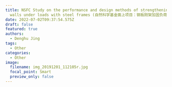 ```yaml
---
title: NSFC Study on the performance and design methods of strengthening brick
  walls under loads with steel frames (自然科学基金面上项目：钢板刚架加固负荷砖墙工作机理与设计方法研究)
date: 2022-07-02T09:37:54.575Z
draft: false
featured: true
authors:
  - Denghu Jing
tags:
  - Other
categories:
  - Other
image:
  filename: img_20191201_112105r.jpg
  focal_point: Smart
  preview_only: false
---
```

